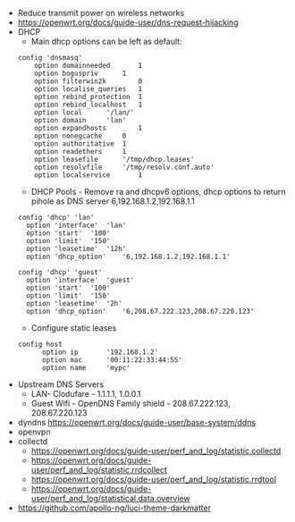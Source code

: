 * Reduce transmit power on wireless networks
* https://openwrt.org/docs/guide-user/dns-request-hijacking
* DHCP
  * Main dhcp options can be left as default:
  ```
  config 'dnsmasq'
	  option domainneeded		1
	  option boguspriv		1
	  option filterwin2k		0
	  option localise_queries	1
	  option rebind_protection	1
	  option rebind_localhost	1
	  option local		'/lan/'
	  option domain		'lan'
	  option expandhosts		1
	  option nonegcache		0
	  option authoritative	1
	  option readethers		1
	  option leasefile		'/tmp/dhcp.leases'
	  option resolvfile		'/tmp/resolv.conf.auto'
	  option localservice		1
  ```
  * DHCP Pools - Remove ra and dhcpv6 options, dhcp options to return pihole as DNS server 6,192.168.1.2,192.168.1.1
  ```
  config 'dhcp' 'lan'
	option 'interface'	'lan'
	option 'start'	'100'
	option 'limit'	'150'
	option 'leasetime'	'12h'
	option 'dhcp_option'	'6,192.168.1.2,192.168.1.1'
	
  config 'dhcp' 'guest'
	option 'interface'	'guest'
	option 'start'	'100'
	option 'limit'	'150'
	option 'leasetime'	'2h'
	option 'dhcp_option'	'6,208.67.222.123,208.67.220.123'
  ```
  * Configure static leases
  ```
  config host
        option ip       '192.168.1.2'
        option mac      '00:11:22:33:44:55'
        option name     'mypc'
  ```
* Upstream DNS Servers
  * LAN- Clodufare - 1.1.1.1, 1.0.0.1
  * Guest Wifi - OpenDNS Family shield - 208.67.222.123, 208.67.220.123
* dyndns https://openwrt.org/docs/guide-user/base-system/ddns
* openvpn
* collectd
  * https://openwrt.org/docs/guide-user/perf_and_log/statistic.collectd
  * https://openwrt.org/docs/guide-user/perf_and_log/statistic.rrdcollect
  * https://openwrt.org/docs/guide-user/perf_and_log/statistic.rrdtool
  * https://openwrt.org/docs/guide-user/perf_and_log/statistical.data.overview
* https://github.com/apollo-ng/luci-theme-darkmatter
